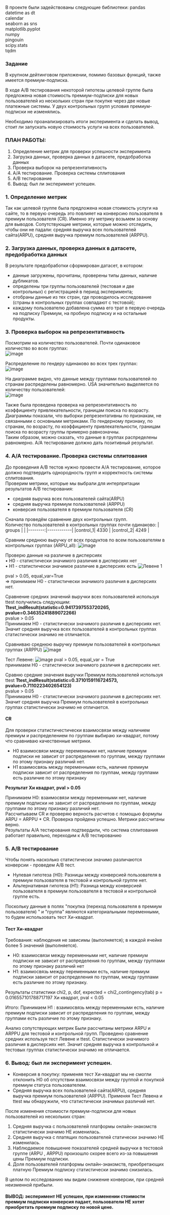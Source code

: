 В проекте были задействованы следующие библиотеки:
pandas  
datetime as dt  
calendar  
seaborn as sns  
matplotlib.pyplot  
numpy    
pingouin  
scipy.stats   
tqdm  

### Задание
В крупном дейтинговом приложении, помимо базовых функций, также имеется премиум-подписка.

В ходе A/B тестирования некоторой гипотезы целевой группе была предложена новая стоимость премиум-подписки для новых пользователей из нескольких стран при покупке через две новые платежные системы. У двух контрольных групп условия премиум-подписки не изменялись.

Необходимо проанализировать итоги эксперимента и сделать вывод, стоит ли запускать новую стоимость услуги на всех пользователей.

    
### ПЛАН РАБОТЫ:
1.	Определение метрик для проверки успешности эксперимента
2.	Загрузка данных, проверка данных в датасете, предобработка данных
3.	Проверка выборок на репрезентативность
4.	А/А тестирование. Проверка системы сплитования
5.	А/В тестирование
6.	Вывод: был ли эксперимент успешен.

### 1.	Определение метрик
Так как целевой группе была предложена новая стоимость услуги на сайте, то в первую очередь это повлияет на конверсию пользователя в премиум пользователя (CR). Именно эту метрику возьмем за основу для выводов.
Сопутствующие метрики, которые можно отследить, чтобы они не падали: средняя выручка всех пользователей сайта(ARPU), средняя выручка премиум пользователей (ARPPU).

### 2.	Загрузка данных, проверка данных в датасете, предобработка данных
В результате предобработки сформирован датасет, в котором:
-	данные загружены, прочитаны, проверены типы данных, наличие дубликатов.
-	определены три группы пользователей (тестовая и две контрольных) с регистрацией в период эксперимента; 
-	отобраны данные из тех стран, где проводилось исследование (страны в контрольных группах совпадают с тестовой); 
-	каждому пользователю добавлена сумма его трат в первую очередь на подписку Премиум, на пробную подписку и на остальные продукты.

### 3.	Проверка выборок на репрезентативность
Посмотрим на количество пользователей. Почти одинаковое количество во всех группах:   
![image](https://github.com/Albina20/Project_1/assets/59622108/fb55d45f-d51c-4649-afb9-ea9303c81927)

Распределение по гендеру одинаково во всех трех группах:  
![image](https://github.com/Albina20/Project_1/assets/59622108/5e66143f-af38-4129-ac61-303b5cd946c0)

На диаграмме видно, что данные между группами пользователей по странам распределены равномерно. USA значительно выделяется по количеству пользователей:  
![image](https://github.com/Albina20/Project_1/assets/59622108/60a910b3-b75c-4f26-934d-b3c41c566ea9)

Также была проведена проверка на репрезентативность по коэффициенту привлекательности, границам поиска по возрасту.
Диаграммы показали, что выборки репрезентативны по признакам, не связанными с основными метриками. По гендерному признаку, по странам, по возрасту, по коэффициенту привлекательности, границам поиска по возрасту группы примерно равнозначны.  
Таким образом, можно сказать, что данные в группах распределены равномерно. A/A тестирование должно дать позитивный результат.

### 4.	А/А тестирование. Проверка системы сплитования
До проведения A/B тестов нужно провести А/A тестирование, которое должно подтвердить однородность групп и корректность системы сплитования.  
Проверим метрики, которые мы выбрали для интерпритации результатов А/В тестирования:
-	средняя выручка всех пользователей сайта(ARPU)
-	средняя выручка премиум пользователей (ARPPU)
-	конверсия пользователя в премиум пользователя (CR)

Сначала проведём сравнение двух контрольных групп.   
Количество пользователей в контрольных группах почти одинаково:
|  groups |            |
|--------:|------------|
|control_1|       4330 |
|control_2|       4249 |

Сравним среднюю выручку от всех продуктов по всем пользователям в контрольных группах (ARPU_all):
![image](https://github.com/Albina20/Project_1/assets/59622108/e06b45c3-8b93-4659-9da3-973bd076af0b)

Проверю данные на различие в дисперсиях  
•	H0 - статистически значимого различия в дисперсиях нет  
•	Н1 - статистически значимое различие в дисперсиях есть
![Левене 1](https://github.com/Albina20/Project_1/assets/59622108/f1a7b780-9df8-49c0-9d71-60d70fef0cf3)

pval > 0.05, equal_var=True   
=> принимаем H0 - статистически значимого различия в дисперсиях нет.

Сравнение средних значений выручки всех пользователей используя ttest получились следующим:   
__Ttest_indResult(statistic=0.9417397553720265, pvalue=0.34635241889072266)__  
pvalue > 0.05  
Принимаем H0 - статистически значимого различия в дисперсиях нет.   
Значит средняя выручка всех пользователей в контрольных группах статистически значимо не отличается.

Сравниваю среднюю выручку премиум пользователей в контрольных группах (ARPPU)
![image](https://github.com/Albina20/Project_1/assets/59622108/80804325-cbc1-4f10-bcdb-a7d3993bef81)

Тест Левене:
![image](https://github.com/Albina20/Project_1/assets/59622108/9948e8f7-c65f-4f9a-a3ae-8338112a7f70)
pval > 0.05, equal_var = True  
принимаем H0 - статистически значимого различия в дисперсиях нет.  

Сравню средние значения выручки Премиум пользователей используя ttest
__Ttest_indResult(statistic=0.3710159116724573, pvalue=0.7110223402654123)__  
pvalue > 0.05  
Принимаем H0 - статистически значимого различия в дисперсиях нет.     
Значит средняя выручка Премиум пользователей в контрольных группах статистически значимо не отличается.

#### CR
Для проверки статистичестически взаимосвязи между наличием премиум и распределением по группам выбираю хи-квадрат, потому что сравниваю качественные метрики.  
-	Н0 взаимосвязи между переменными нет, наличие премиум подписки не зависит от распределения по группам, между группами по этому признаку различий нет.  
-	Н1 взаимосвязь между переменными есть, наличие премиум подписки зависит от распределения по группам, между группами есть различие по этому признаку

__Результат Хи квадрат, pval > 0.05__  

Принимаем Н0: взаимосвязи между переменными нет, наличие премиум подписки не зависит от распределения по группам, между группами по этому признаку различий нет.  
Рассчитываем CR и проверяю верность расчетов с помощью формулы ARPU = ARPPU * CR. Проверка пройдена успешно. Метрики рассчитаны верно.  
Результаты A/A тестирования подтвердили, что система сплитования работает правильно, переходим к А/В тестированию

### 5.	А/В тестирование
Чтобы понять насколько статистически значимо различаются конверсии - проведем A/B тест.  
-	Нулевая гипотеза (H0): Разницы между конверсией пользователя в премиум пользователя в тестовой и контрольной группе нет.  
-	Альтернативная гипотеза (H1): Разница между конверсией пользователя в премиум пользователя в тестовой и контрольной группе есть.

Поскольку данные в полях "покупка (переход пользователя в премиум пользователя) " и "группа" являются категориальными переменными, то будем использовать тест Хи-квадрат.  
#### Тест Хи-квадрат
Требования: наблюдения не зависимы (выполняется); в каждой ячейке более 5 значений (выполняется).
-	Н0: взаимосвязи между переменными нет, наличие премиум подписки не зависит от распределения по группам, между группами по этому признаку различий нет
-	Н1: взаимосвязь между переменными есть, наличие премиум подписки зависит от распределения по группам, между группами есть различие по этому признаку.

 Результаты статистики
chi2, p, dof, expected = chi2_contingency(tab)
p = 0.016557101788717197
Хи квадрат, pval < 0.05 

Итого:
Принимаем Н1 : взаимосвязь между переменными есть, наличие премиум подписки зависит от распределения по группам, между группами есть различие по этому признаку.  

Анализ сопутствующих метрик
Были рассчитаны метрики ARPU и ARPPU для тестовой и контрольной групп. Проведено сравнение средних используя тест Левене и ttest. Статистически значимого различия в дисперсиях нет. Значит средняя выручка в контрольной и тестовых группах статистически значимо не отличается.

### 6.	Вывод: был ли эксперимент успешен.
- Конверсия в покупку: применяя тест Хи-квадрат мы не смогли отклонить H0 об отсутствии взаимосвязи между группой и покупкой премиум статуса пользователем.
- Средняя выручка всех пользователей сайта(ARPU), средняя выручка премиум пользователей (ARPPU). Применяя Тест Левена и ttest мы обнаружили, что статистически значимых различий нет.

После изменения стоимости премиум-подписки для новых пользователей из нескольких стран:
1) Средняя выручка с пользователей платформы онлайн-знакомств статистически значимо НЕ изменилась.
2) Средняя выручка с платящих пользователей статически значимо НЕ изменилась.
3) Наблюдаемое повышение показателей средней выручки в тестовой группе (ARPU , ARPPU) произошло скорее всего из-за повышения цены Премиум подписки.
4) Доля пользователей платформы онлайн-знакомств, приобретающих платную Премиум подписку статистически значимо снизилась.

В целом по исследованию мы видим снижение конверсии, при средней неизменной прибыли.    
#### ВЫВОД: эксперимент НЕ успешен, при изменении стоимости премиум подписки конверсия падает, пользователи НЕ хотят приобретать премиум подписку по новой цене.


